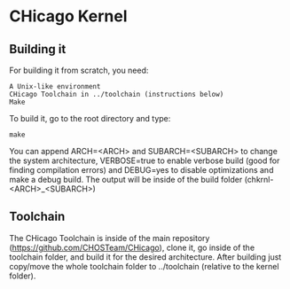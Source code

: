# CHicago Kernel

## Building it

For building it from scratch, you need:

	A Unix-like environment
	CHicago Toolchain in ../toolchain (instructions below)
	Make

To build it, go to the root directory and type:

	make

You can append ARCH=\<ARCH\> and SUBARCH=\<SUBARCH\> to change the system architecture, VERBOSE=true to enable verbose build (good for finding compilation errors) and DEBUG=yes to disable optimizations and make a debug build.
The output will be inside of the build folder (chkrnl-\<ARCH\>_\<SUBARCH\>)

## Toolchain

The CHicago Toolchain is inside of the main repository (https://github.com/CHOSTeam/CHicago), clone it, go inside of the toolchain folder, and build it for the desired architecture. After building just copy/move the whole toolchain folder to ../toolchain (relative to the kernel folder).
